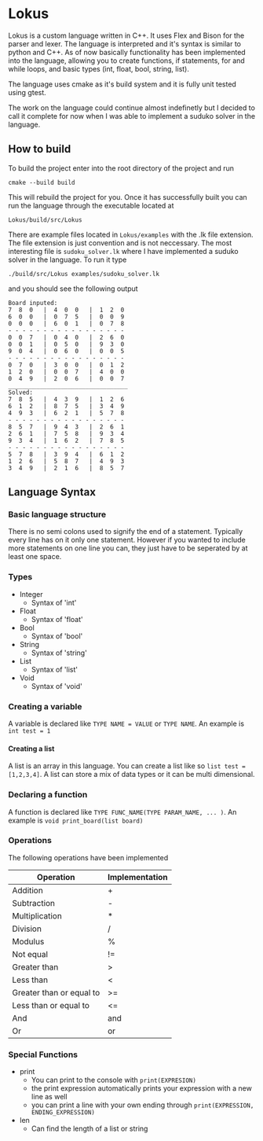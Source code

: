 # Lokus

Lokus is a custom language written in C++. It uses Flex and Bison for the parser and lexer. The language is interpreted and it's syntax is similar to python and C++. As of now basically functionality 
has been implemented into the language, allowing you to create functions, if statements, for and while loops, and basic types 
(int, float, bool, string, list). 

The language uses cmake as it's build system and it is fully unit tested using gtest.

The work on the language could continue almost indefinetly but I decided to call it complete for now when I was able to implement
a suduko solver in the language.

## How to build

To build the project enter into the root directory of the project and run

`cmake --build build`

This will rebuild the project for you. Once it has successfully built you can run the language through the executable located at

`Lokus/build/src/Lokus`

There are example files located in `Lokus/examples` with the .lk file extension. The file extension is just convention and is not neccessary.
The most interesting file is `sudoku_solver.lk` where I have implemented a suduko solver in the language. To run it type

`./build/src/Lokus examples/sudoku_solver.lk`

and you should see the following output

```
Board inputed: 
7  8  0   |  4  0  0   |  1  2  0
6  0  0   |  0  7  5   |  0  0  9
0  0  0   |  6  0  1   |  0  7  8
- - - - - - - - - - - - - - - - -
0  0  7   |  0  4  0   |  2  6  0
0  0  1   |  0  5  0   |  9  3  0
9  0  4   |  0  6  0   |  0  0  5
- - - - - - - - - - - - - - - - -
0  7  0   |  3  0  0   |  0  1  2
1  2  0   |  0  0  7   |  4  0  0
0  4  9   |  2  0  6   |  0  0  7
__________________________________
Solved:
7  8  5   |  4  3  9   |  1  2  6
6  1  2   |  8  7  5   |  3  4  9
4  9  3   |  6  2  1   |  5  7  8
- - - - - - - - - - - - - - - - -
8  5  7   |  9  4  3   |  2  6  1
2  6  1   |  7  5  8   |  9  3  4
9  3  4   |  1  6  2   |  7  8  5
- - - - - - - - - - - - - - - - -
5  7  8   |  3  9  4   |  6  1  2
1  2  6   |  5  8  7   |  4  9  3
3  4  9   |  2  1  6   |  8  5  7
```

## Language Syntax

### Basic language structure

There is no semi colons used to signify the end of a statement. Typically every line has on it only one statement. However if you wanted to include more
statements on one line you can, they just have to be seperated by at least one space.

### Types

- Integer
  - Syntax of 'int'
- Float
  - Syntax of 'float'
- Bool
  - Syntax of 'bool'
- String
  - Syntax of 'string'
- List
  - Syntax of 'list'
- Void
  - Syntax of 'void'
  
 ### Creating a variable
 
 A variable is declared like
 `TYPE NAME = VALUE` or `TYPE NAME`. An example is `int test = 1`
 
 #### Creating a list
 
 A list is an array in this language. You can create a list like so `list test = [1,2,3,4]`. A list can store a mix of data types or it can be multi
 dimensional.
 
 ### Declaring a function
 
A function is declared like `TYPE FUNC_NAME(TYPE PARAM_NAME, ... )`. An example is `void print_board(list board)`

### Operations

The following operations have been implemented

Operation      | Implementation
-------------  | -------------
Addition | +
Subtraction | -
Multiplication | *
Division | /
Modulus | %
Not equal | !=
Greater than | >
Less than | <
Greater than or equal to | >=
Less than or equal to | <=
And | and
Or | or

### Special Functions

- print
  - You can print to the console with `print(EXPRESION)`
  - the print expression automatically prints your expression with a new line as well
  - you can print a line with your own ending through `print(EXPRESSION, ENDING_EXPRESSION)`
- len
  - Can find the length of a list or string

